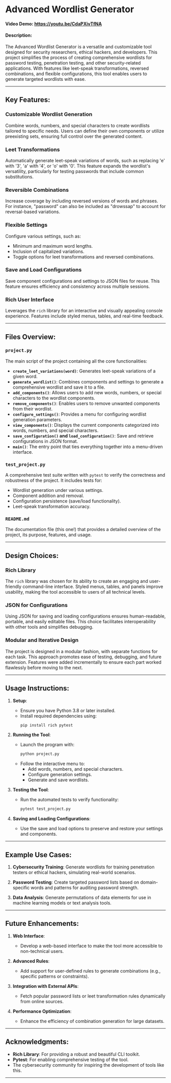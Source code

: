 # Advanced Wordlist Generator

#### Video Demo: https://youtu.be/CdaPXivTfNA

#### Description:

The Advanced Wordlist Generator is a versatile and customizable tool designed for security researchers, ethical hackers, and developers. This project simplifies the process of creating comprehensive wordlists for password testing, penetration testing, and other security-related applications. With features like leet-speak transformations, reversed combinations, and flexible configurations, this tool enables users to generate targeted wordlists with ease.

---

## Key Features:

### Customizable Wordlist Generation

Combine words, numbers, and special characters to create wordlists tailored to specific needs. Users can define their own components or utilize preexisting sets, ensuring full control over the generated content.

### Leet Transformations

Automatically generate leet-speak variations of words, such as replacing 'e' with '3', 'a' with '4', or 'o' with '0'. This feature expands the wordlist's versatility, particularly for testing passwords that include common substitutions.

### Reversible Combinations

Increase coverage by including reversed versions of words and phrases. For instance, "password" can also be included as "drowssap" to account for reversal-based variations.

### Flexible Settings

Configure various settings, such as:
- Minimum and maximum word lengths.
- Inclusion of capitalized variations.
- Toggle options for leet transformations and reversed combinations.

### Save and Load Configurations

Save component configurations and settings to JSON files for reuse. This feature ensures efficiency and consistency across multiple sessions.

### Rich User Interface

Leverages the `rich` library for an interactive and visually appealing console experience. Features include styled menus, tables, and real-time feedback.

---

## Files Overview:

### `project.py`

The main script of the project containing all the core functionalities:

- **`create_leet_variations(word)`**: Generates leet-speak variations of a given word.
- **`generate_wordlist()`**: Combines components and settings to generate a comprehensive wordlist and save it to a file.
- **`add_components()`**: Allows users to add new words, numbers, or special characters to the wordlist components.
- **`remove_components()`**: Enables users to remove unwanted components from their wordlist.
- **`configure_settings()`**: Provides a menu for configuring wordlist generation parameters.
- **`view_components()`**: Displays the current components categorized into words, numbers, and special characters.
- **`save_configuration()` and `load_configuration()`**: Save and retrieve configurations in JSON format.
- **`main()`**: The entry point that ties everything together into a menu-driven interface.

### `test_project.py`

A comprehensive test suite written with `pytest` to verify the correctness and robustness of the project. It includes tests for:
- Wordlist generation under various settings.
- Component addition and removal.
- Configuration persistence (save/load functionality).
- Leet-speak transformation accuracy.

### `README.md`

The documentation file (this one!) that provides a detailed overview of the project, its purpose, features, and usage.

---

## Design Choices:

### Rich Library

The `rich` library was chosen for its ability to create an engaging and user-friendly command-line interface. Styled menus, tables, and panels improve usability, making the tool accessible to users of all technical levels.

### JSON for Configurations

Using JSON for saving and loading configurations ensures human-readable, portable, and easily editable files. This choice facilitates interoperability with other tools and simplifies debugging.

### Modular and Iterative Design

The project is designed in a modular fashion, with separate functions for each task. This approach promotes ease of testing, debugging, and future extension. Features were added incrementally to ensure each part worked flawlessly before moving to the next.

---

## Usage Instructions:

1. **Setup**:
   - Ensure you have Python 3.8 or later installed.
   - Install required dependencies using:
     ```bash
     pip install rich pytest
     ```

2. **Running the Tool**:
   - Launch the program with:
     ```bash
     python project.py
     ```
   - Follow the interactive menu to:
     - Add words, numbers, and special characters.
     - Configure generation settings.
     - Generate and save wordlists.

3. **Testing the Tool**:
   - Run the automated tests to verify functionality:
     ```bash
     pytest test_project.py
     ```

4. **Saving and Loading Configurations**:
   - Use the save and load options to preserve and restore your settings and components.

---

## Example Use Cases:

1. **Cybersecurity Training**:
   Generate wordlists for training penetration testers or ethical hackers, simulating real-world scenarios.

2. **Password Testing**:
   Create targeted password lists based on domain-specific words and patterns for auditing password strength.

3. **Data Analysis**:
   Generate permutations of data elements for use in machine learning models or text analysis tools.

---

## Future Enhancements:

1. **Web Interface**:
   - Develop a web-based interface to make the tool more accessible to non-technical users.

2. **Advanced Rules**:
   - Add support for user-defined rules to generate combinations (e.g., specific patterns or constraints).

3. **Integration with External APIs**:
   - Fetch popular password lists or leet transformation rules dynamically from online sources.

4. **Performance Optimization**:
   - Enhance the efficiency of combination generation for large datasets.

---

## Acknowledgments:

- **Rich Library**: For providing a robust and beautiful CLI toolkit.
- **Pytest**: For enabling comprehensive testing of the tool.
- The cybersecurity community for inspiring the development of tools like this.

---


